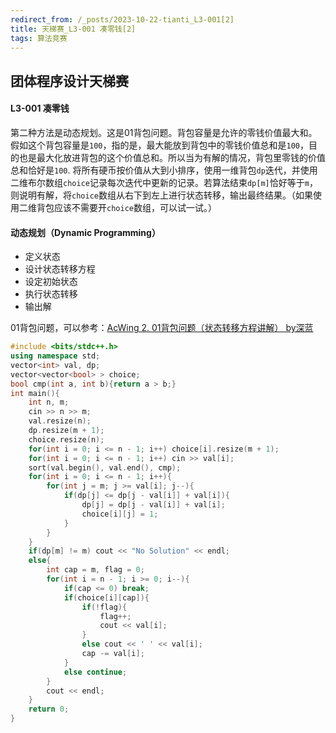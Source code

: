 ```yaml
---
redirect_from: /_posts/2023-10-22-tianti_L3-001[2]
title: 天梯赛_L3-001 凑零钱[2]
tags: 算法竞赛
---
```



## 团体程序设计天梯赛

#### L3-001 凑零钱

第二种方法是动态规划。这是01背包问题。背包容量是允许的零钱价值最大和。假如这个背包容量是`100`，指的是，最大能放到背包中的零钱价值总和是`100`，目的也是最大化放进背包的这个价值总和。所以当为有解的情况，背包里零钱的价值总和恰好是`100`. 将所有硬币按价值从大到小排序，使用一维背包`dp`迭代，并使用二维布尔数组`choice`记录每次迭代中更新的记录。若算法结束`dp[m]`恰好等于`m`，则说明有解，将`choice`数组从右下到左上进行状态转移，输出最终结果。（如果使用二维背包应该不需要开`choice`数组，可以试一试。）

#### 动态规划（Dynamic Programming）

- 定义状态
- 设计状态转移方程
- 设定初始状态
- 执行状态转移
- 输出解

01背包问题，可以参考：<a href='https://www.acwing.com/solution/content/1374/'>AcWing 2. 01背包问题（状态转移方程讲解） by深蓝</a>

```cpp
#include <bits/stdc++.h>
using namespace std;
vector<int> val, dp;
vector<vector<bool> > choice;
bool cmp(int a, int b){return a > b;}
int main(){
    int n, m;
    cin >> n >> m;
    val.resize(n);
    dp.resize(m + 1);
    choice.resize(n);
    for(int i = 0; i <= n - 1; i++) choice[i].resize(m + 1);
    for(int i = 0; i <= n - 1; i++) cin >> val[i];
    sort(val.begin(), val.end(), cmp);
    for(int i = 0; i <= n - 1; i++){
        for(int j = m; j >= val[i]; j--){
            if(dp[j] <= dp[j - val[i]] + val[i]){
                dp[j] = dp[j - val[i]] + val[i];
                choice[i][j] = 1;
            }
        }
    }
    if(dp[m] != m) cout << "No Solution" << endl;
    else{
        int cap = m, flag = 0;
        for(int i = n - 1; i >= 0; i--){
            if(cap <= 0) break;
            if(choice[i][cap]){
                if(!flag){
                    flag++;
                    cout << val[i];
                }
                else cout << ' ' << val[i];
                cap -= val[i];
            }
            else continue;
        }
        cout << endl;
    }
    return 0;
}
```